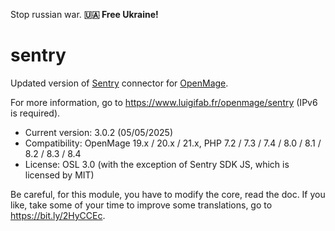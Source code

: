 Stop russian war. **🇺🇦 Free Ukraine!**

# sentry

Updated version of [Sentry](https://github.com/getsentry/sentry) connector for [OpenMage](https://github.com/OpenMage/magento-lts).

For more information, go to https://www.luigifab.fr/openmage/sentry (IPv6 is required).

- Current version: 3.0.2 (05/05/2025)
- Compatibility: OpenMage 19.x / 20.x / 21.x, PHP 7.2 / 7.3 / 7.4 / 8.0 / 8.1 / 8.2 / 8.3 / 8.4
- License: OSL 3.0 (with the exception of Sentry SDK JS, which is licensed by MIT)

Be careful, for this module, you have to modify the core, read the doc.
If you like, take some of your time to improve some translations, go to https://bit.ly/2HyCCEc.
